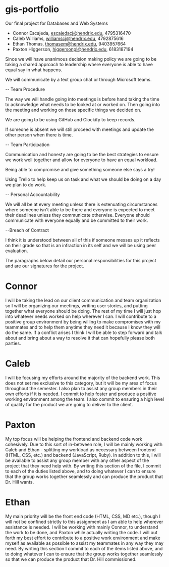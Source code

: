 # gis-portfolio
Our final project for Databases and Web Systems

- Connor Escajeda, escajedacj@hendrix.edu, 4795316470
- Caleb Williams, williamscj@hendrix.edu, 4792875616
- Ethan Thomas, thomasem@hendrix.edu, 9403957664
- Paxton Higgerson, higgersonpl@hendrix.edu, 6183187194

Since we will have unanimous decision making policy we are going to be taking a shared approach to leadership where everyone is able to have equal say in what happens.

We will communicate by a text group chat or through Microsoft teams.

-- Team Procedure

The way we will handle going into meetings is before hand taking the time to acknowledge what needs to be looked at or worked on. Then going into the meeting and working on those specific things we decided on.

We are going to be using GitHub and Clockify to keep records.

If someone is absent we will still proceed with meetings and update the other person when there is time.

-- Team Participation

Communication and honesty are going to be the best strategies to ensure we work well together and allow for everyone to have an equal workload.

Being able to compromise and give something someone else says a try!

Using Trello to help keep us on task and what we should be doing on a day we plan to do work.

-- Personal Accountability

We will all be at every meeting unless there is extenuating circumstances where someone isn't able to be there and everyone is expected to meet their deadlines unless they communicate otherwise. Everyone should communicate with everyone equally and be committed to their work.

--Breach of Contract

I think it is understood between all of this if someone messes up it reflects on their grade so that is an infraction in its self and we will be using peer evaluation.



The paragraphs below detail our personal responsibilities for this project and are our signatures for the project.

# Connor
I will be taking the lead on our client communication and team organization so I will be organizing our meetings, writing user stories, and putting together what everyone should be doing. The rest of my time I will just hop into whatever needs worked on help wherever I can. I will contribute to a positive group environment by being willing to make compromises with my teammates and to help them anytime they need it because I know they will do the same. If a conflict arises I think I will be able to step forward and talk about and bring about a way to resolve it that can hopefully please both parties.

# Caleb
I will be focusing my efforts around the majority of the backend work. This does not set me exclusive to this category, but it will be my area of focus throughout the semester. I also plan to assist any group members in their own efforts if it is needed. I commit to help foster and produce a positive working environment among the team. I also commit to ensuring a high level of quality for the product we are going to deliver to the client.

# Paxton
My top focus will be helping the frontend and backend code work cohesively. Due to this sort of in-between role, I will be mainly working with Caleb and Ethan - splitting my workload as necessary between frontend (HTML, CSS, etc.) and backend (JavaScript, Ruby). In addition to this, I will be available to assist any group member with any other aspect of the project that they need help with. By writing this section of the file, I commit to each of the duties listed above, and to doing whatever I can to ensure that the group works together seamlessly and can produce the product that Dr. Hill wants.

# Ethan
My main priority will be the front end code (HTML, CSS, MD etc.), though I will not be confined strictly to this assignment as I am able to help wherever assistance is needed. I will be working with mainly Connor, to understand the work to be done, and Paxton while actually writing the code. I will out forth my best effort to contribute to a positive work environment and make myself as available as possible to assist my teammates in any way they may need. By writing this section I commit to each of the items listed above, and to doing whatever I can to ensure that the group  works together seamlessly so that we can produce the product that Dr. Hill commissioned.
